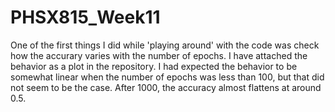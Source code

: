 # PHSX815_Week11

One of the first things I did while 'playing around' with the code was check how the accurary varies with the number of epochs. I have attached the behavior as a plot in the repository. I had expected the behavior to be somewhat linear when the number of epochs was less than 100, but that did not seem to be the case. After 1000, the accuracy almost flattens at around 0.5.
